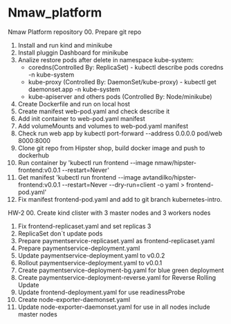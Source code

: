 # Nmaw_platform
Nmaw Platform repository
00. Prepare git repo
01. Install and run kind and minikube
02. Install pluggin Dashboard for minikube
03. Analize restore pods after delete in namespace kube-system: 
    - coredns(Controlled By:  ReplicaSet) - kubectl describe pods coredns -n kube-system
    - kube-proxy (Controlled By:  DaemonSet/kube-proxy) - kubectl get daemonset.app -n kube-system
    - kube-apiserver and others pods (Controlled By:  Node/minikube)
04. Create Dockerfile and run on local host
05. Create manifest web-pod.yaml and check describe it
06. Add init container to web-pod.yaml manifest
07. Add volumeMounts and volumes to web-pod.yaml manifest
08. Check run web app by kubectl port-forward --address 0.0.0.0 pod/web 8000:8000
09. Clone git repo from Hipster shop, build docker image and push to dockerhub
10. Run container by 'kubectl run frontend --image nmaw/hipster-frontend:v0.0.1 --restart=Never'
11. Get manifest 'kubectl run frontend --image avtandilko/hipster-frontend:v0.0.1 --restart=Never --dry-run=client -o yaml > frontend-pod.yaml'
12. Fix manifest frontend-pod.yaml and add to git branch kubernetes-intro.

HW-2
00. Create kind clister with 3 master nodes and 3 workers nodes
01. Fix frontend-replicaset.yaml and set replicas 3
02. ReplicaSet don`t update pods
03. Prepare paymentservice-replicaset.yaml as frontend-replicaset.yaml
04. Prepare paymentservice-deployment.yaml
05. Update paymentservice-deployment.yaml to v0.0.2
06. Rollout paymentservice-deployment.yaml to v0.0.1
07. Create paymentservice-deployment-bg.yaml for blue green deployment
08. Create paymentservice-deployment-reverse.yaml for Reverse Rolling Update
09. Update frontend-deployment.yaml for use readinessProbe
10. Create node-exporter-daemonset.yaml
11. Update node-exporter-daemonset.yaml for use in all nodes include master nodes

